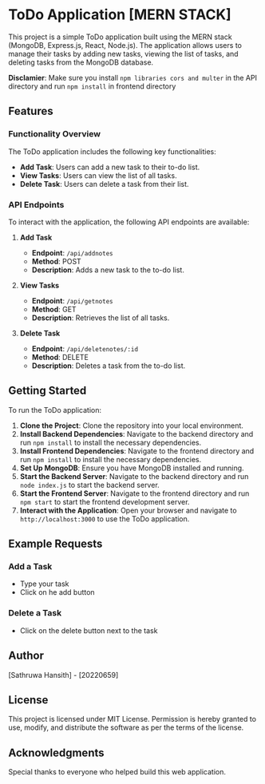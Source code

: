 # ToDo Application [MERN STACK]

This project is a simple ToDo application built using the MERN stack (MongoDB, Express.js, React, Node.js). The application allows users to manage their tasks by adding new tasks, viewing the list of tasks, and deleting tasks from the MongoDB database.

**Disclamier**: Make sure you install `npm libraries cors and multer` in the API directory and run `npm install` in frontend directory

## Features

### Functionality Overview

The ToDo application includes the following key functionalities:

- **Add Task**: Users can add a new task to their to-do list.
- **View Tasks**: Users can view the list of all tasks.
- **Delete Task**: Users can delete a task from their list.

### API Endpoints

To interact with the application, the following API endpoints are available:

1. **Add Task**
   - **Endpoint**: `/api/addnotes`
   - **Method**: POST
   - **Description**: Adds a new task to the to-do list.
   
2. **View Tasks**
   - **Endpoint**: `/api/getnotes`
   - **Method**: GET
   - **Description**: Retrieves the list of all tasks.

3. **Delete Task**
   - **Endpoint**: `/api/deletenotes/:id`
   - **Method**: DELETE
   - **Description**: Deletes a task from the to-do list.

## Getting Started

To run the ToDo application:

1. **Clone the Project**: Clone the repository into your local environment.
2. **Install Backend Dependencies**: Navigate to the backend directory and run `npm install` to install the necessary dependencies.
3. **Install Frontend Dependencies**: Navigate to the frontend directory and run `npm install` to install the necessary dependencies.
4. **Set Up MongoDB**: Ensure you have MongoDB installed and running.
5. **Start the Backend Server**: Navigate to the backend directory and run `node index.js` to start the backend server.
6. **Start the Frontend Server**: Navigate to the frontend directory and run `npm start` to start the frontend development server.
7. **Interact with the Application**: Open your browser and navigate to `http://localhost:3000` to use the ToDo application.

## Example Requests

### Add a Task
- Type your task
- Click on he add button

### Delete a Task
- Click on the delete button next to the task

## Author

[Sathruwa Hansith] - [20220659]

## License

This project is licensed under MIT License. Permission is hereby granted to use, modify, and distribute the software as per the terms of the license.

## Acknowledgments

Special thanks to everyone who helped build this web application.
